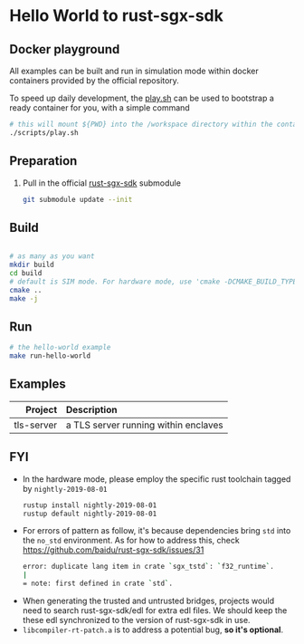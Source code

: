 # Hello World to rust-sgx-sdk

## Docker playground
All examples can be built and run in simulation mode within docker containers provided by the 
official repository.

To speed up daily development, the [play.sh](./scripts/play.sh) can be used to bootstrap a ready
container for you, with a simple command

```bash
# this will mount ${PWD} into the /workspace directory within the container
./scripts/play.sh
```

## Preparation

1. Pull in the official [rust-sgx-sdk](https://github.com/baidu/rust-sgx-sdk) submodule
    ```bash
    git submodule update --init 
    ```

## Build 

```bash

# as many as you want
mkdir build 
cd build
# default is SIM mode. For hardware mode, use 'cmake -DCMAKE_BUILD_TYPE=Release ..'
cmake ..
make -j
```

## Run

```bash
# the hello-world example
make run-hello-world
```

## Examples

|    Project | Description                          |
| ---------: | :----------------------------------- |
| tls-server | a TLS server running within enclaves |

## FYI
- In the hardware mode, please employ the specific rust toolchain tagged by `nightly-2019-08-01`
    ```bash
    rustup install nightly-2019-08-01
    rustup default nightly-2019-08-01
    ```
- For errors of pattern as follow, it's because dependencies bring `std` into the `no_std` 
  environment. As for how to address this, check https://github.com/baidu/rust-sgx-sdk/issues/31
    ```bash
    error: duplicate lang item in crate `sgx_tstd`: `f32_runtime`.
    |
    = note: first defined in crate `std`.
    ```
- When generating the trusted and untrusted bridges, projects would need to search rust-sgx-sdk/edl
  for extra edl files. We should keep the these edl synchronized to the version of rust-sgx-sdk in
  use.
- `libcompiler-rt-patch.a` is to address a potential bug, **so it's optional**.
